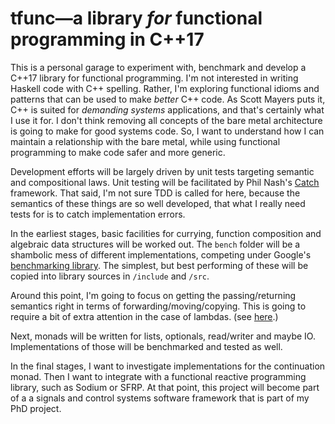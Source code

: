 # tfunc—a library *for* functional programming in C++17

This is a personal garage to experiment with, benchmark and develop a C++17
library for functional programming. I'm not interested in writing Haskell code
with C++ spelling. Rather, I'm exploring functional idioms and patterns that can
be used to make *better* C++ code. As Scott Mayers puts it, C++ is suited for
*demanding systems* applications, and that's certainly what I use it for. I
don't think removing all concepts of the bare metal architecture is going to
make for good systems code. So, I want to understand how I can maintain a
relationship with the bare metal, while using functional programming to make
code safer and more generic.

Development efforts will be largely driven by unit tests targeting semantic and
compositional laws. Unit testing will be facilitated by Phil Nash's
[Catch](https://github.com/philsquared/Catch) framework. That said, I'm not sure
TDD is called for here, because the semantics of these things are so well
developed, that what I really need tests for is to catch implementation errors.

In the earliest stages, basic facilities for currying, function composition and
algebraic data structures will be worked out. The `bench` folder will be a
shambolic mess of different implementations, competing under Google's
[benchmarking library](https://github.com/google/benchmark). The simplest, but
best performing of these will be copied into library sources in `/include` and
`/src`.

Around this point, I'm going to focus on getting the passing/returning semantics
right in terms of forwarding/moving/copying. This is going to require a bit of
extra attention in the case of lambdas. (see [here](
https://vittorioromeo.info/index/blog/capturing_perfectly_forwarded_objects_in_lambdas.html).)

Next, monads will be written for lists, optionals, read/writer and maybe IO.
Implementations of those will be benchmarked and tested as well.

In the final stages, I want to investigate implementations for the continuation
monad. Then I want to integrate with a functional reactive programming library,
such as Sodium or SFRP. At that point, this project will become part of a a
signals and control systems software framework that is part of my PhD project.
